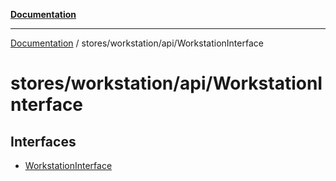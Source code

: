 [**Documentation**](../../../../index.md)

***

[Documentation](../../../../index.md) / stores/workstation/api/WorkstationInterface

# stores/workstation/api/WorkstationInterface

## Interfaces

- [WorkstationInterface](interfaces/WorkstationInterface.md)
